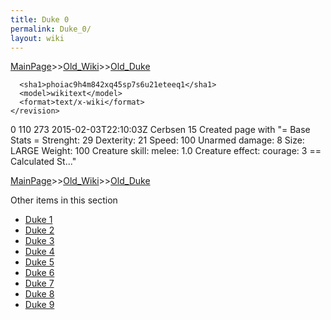 ```yaml
---
title: Duke 0
permalink: Duke_0/
layout: wiki
---
```


[MainPage](/keeperrl_wiki/ "wikilink")>>[Old_Wiki](/keeperrl_wiki/Old_Wiki "wikilink")>>[Old_Duke](/keeperrl_wiki/Old_Duke "wikilink")

      <sha1>phoiac9h4m842xq45sp7s6u21eteeq1</sha1>
      <model>wikitext</model>
      <format>text/x-wiki</format>
    </revision>
  </page>
  <page>
    <title>Duke</title>
    <ns>0</ns>
    <id>110</id>
    <revision>
      <id>273</id>
      <timestamp>2015-02-03T22:10:03Z</timestamp>
      <contributor>
        <username>Cerbsen</username>
        <id>15</id>
      </contributor>
      <comment>Created page with &quot;= Base Stats =  Strenght: 29  Dexterity: 21  Speed: 100  Unarmed damage: 8  Size: LARGE  Weight: 100  Creature skill: melee: 1.0  Creature effect: courage: 3  == Calculated St...&quot;</comment>
      

[MainPage](/keeperrl_wiki/ "wikilink")>>[Old_Wiki](/keeperrl_wiki/Old_Wiki "wikilink")>>[Old_Duke](/keeperrl_wiki/Old_Duke "wikilink")

Other items in this section
-    [Duke 1](/keeperrl_wiki/Duke_1 "wikilink")
-    [Duke 2](/keeperrl_wiki/Duke_2 "wikilink")
-    [Duke 3](/keeperrl_wiki/Duke_3 "wikilink")
-    [Duke 4](/keeperrl_wiki/Duke_4 "wikilink")
-    [Duke 5](/keeperrl_wiki/Duke_5 "wikilink")
-    [Duke 6](/keeperrl_wiki/Duke_6 "wikilink")
-    [Duke 7](/keeperrl_wiki/Duke_7 "wikilink")
-    [Duke 8](/keeperrl_wiki/Duke_8 "wikilink")
-    [Duke 9](/keeperrl_wiki/Duke_9 "wikilink")
